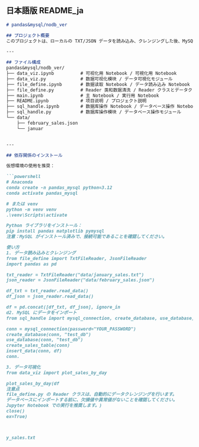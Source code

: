 ## 日本語版 README_ja

```markdown
# pandas&mysql/nodb_ver

## プロジェクト概要
このプロジェクトは、ローカルの TXT/JSON データを読み込み、クレンジングした後、MySQL データベースに保存し、日次売上データを可視化することを目的としています。

---

## ファイル構成
pandas&mysql/nodb_ver/
├── data_viz.ipynb          # 可视化用 Notebook / 可視化用 Notebook
├── data_viz.py             # 数据可视化模块 / データ可視化モジュール
├── file_define.ipynb       # 数据读取 Notebook / データ読み込み Notebook
├── file_define.py          # Reader 类和数据清洗 / Reader クラスとデータクレンジング
├── main.ipynb              # 主 Notebook / 実行用 Notebook
├── README.ipynb            # 项目说明 / プロジェクト説明
├── sql_handle.ipynb        # 数据库操作 Notebook / データベース操作 Notebook
├── sql_handle.py           # 数据库操作模块 / データベース操作モジュール
└── data/
    ├── february_sales.json
    └── januar


---

## 依存関係のインストール

仮想環境の使用を推奨：

```powershell
# Anaconda
conda create -n pandas_mysql python=3.12
conda activate pandas_mysql

# または venv
python -m venv venv
.\venv\Scripts\activate

Python ライブラリをインストール：
pip install pandas matplotlib pymysql
注意：MySQL がインストール済みで、接続可能であることを確認してください。

使い方
1. データ読み込みとクレンジング
from file_define import TxtFileReader, JsonFileReader
import pandas as pd

txt_reader = TxtFileReader("data/january_sales.txt")
json_reader = JsonFileReader("data/february_sales.json")

df_txt = txt_reader.read_data()
df_json = json_reader.read_data()

df = pd.concat([df_txt, df_json], ignore_in
d2. MySQL にデータをインポート
from sql_handle import mysql_connection, create_database, use_database, create_sales_table, insert_data

conn = mysql_connection(password="YOUR_PASSWORD")
create_database(conn, "test_db")
use_database(conn, "test_db")
create_sales_table(conn)
insert_data(conn, df)
conn.

3. データ可視化
from data_viz import plot_sales_by_day

plot_sales_by_day(df
注意点
file_define.py の Reader クラスは、自動的にデータクレンジングを行います。
データベースにインポートする前に、欠損値や異常値がないことを確認してください。
Jupyter Notebook での実行を推奨します。)
close()
ex=True)



y_sales.txt

